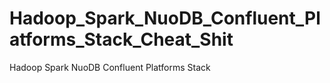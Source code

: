 # Hadoop_Spark_NuoDB_Confluent_Platforms_Stack_Cheat_Shit
Hadoop Spark NuoDB Confluent Platforms Stack
